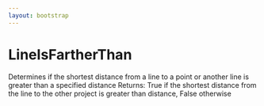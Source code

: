 ```yaml
---
layout: bootstrap
---
```


# LineIsFartherThan

Determines if the shortest distance from a line to a point or another
        line is greater than a specified distance
        Returns:
          True if the shortest distance from the line to the other project is
          greater than distance, False otherwise
        


